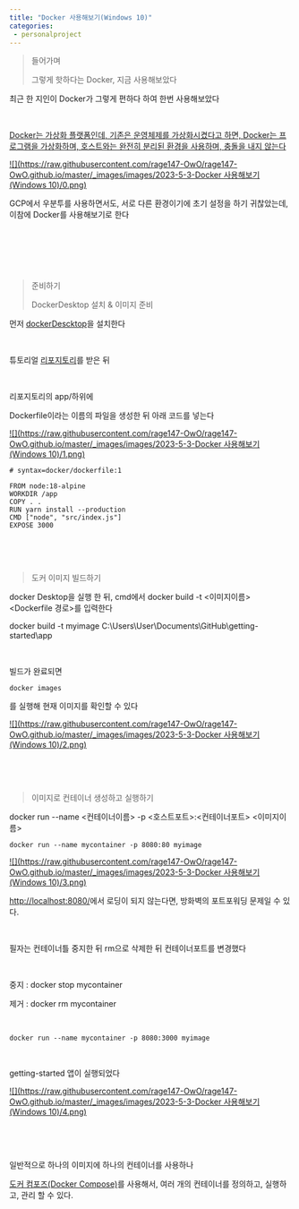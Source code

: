```yaml
---
title: "Docker 사용해보기(Windows 10)"
categories:
 - personalproject
---
```









> 
> 들어가며
> 
> 
> 그렇게 핫하다는 Docker, 지금 사용해보았다
> 
> 
> 









최근 한 지인이 Docker가 그렇게 편하다 하여 한번 사용해보았다

​

[Docker는 가상화 플랫폼인데, 기존은 운영체제를 가상화시켰다고 하면, Docker는 프로그램을 가상화하며, 호스트와는 완전히 분리된 환경을 사용하며, 충돌을 내지 않는다](https://docs.docker.com/get-started/overview/)





 



[![](https://raw.githubusercontent.com/rage147-OwO/rage147-OwO.github.io/master/_images/images/2023-5-3-Docker 사용해보기(Windows 10)/0.png)](#)








GCP에서 우분투를 사용하면서도, 서로 다른 환경이기에 초기 설정을 하기 귀찮았는데, 이참에 Docker를 사용해보기로 한다

​

​

​





 



> 
> 준비하기
> 
> 
> DockerDesktop 설치 & 이미지 준비
> 
> 
> 









먼저 [dockerDescktop](https://www.docker.com/products/docker-desktop/)을 설치한다

​

튜토리얼 [리포지토리](https://github.com/docker/getting-started)를 받은 뒤

​

리포지토리의 app/하위에

Dockerfile이라는 이름의 파일을 생성한 뒤 아래 코드를 넣는다





 



[![](https://raw.githubusercontent.com/rage147-OwO/rage147-OwO.github.io/master/_images/images/2023-5-3-Docker 사용해보기(Windows 10)/1.png)](#)









```
# syntax=docker/dockerfile:1
 
FROM node:18-alpine
WORKDIR /app
COPY . .
RUN yarn install --production
CMD ["node", "src/index.js"]
EXPOSE 3000
```





 



​

​





 



> 
> 도커 이미지 빌드하기
> 
> 
> 









docker Desktop을 실행 한 뒤, cmd에서 docker build -t <이미지이름> <Dockerfile 경로>를 입력한다

docker build -t myimage C:\Users\User\Documents\GitHub\getting-started\app

​

빌드가 완료되면





 




```
docker images
```





 



를 실행해 현재 이미지를 확인할 수 있다





 



[![](https://raw.githubusercontent.com/rage147-OwO/rage147-OwO.github.io/master/_images/images/2023-5-3-Docker 사용해보기(Windows 10)/2.png)](#)








​

​





 



> 
> 이미지로 컨테이너 생성하고 실행하기
> 
> 
> 









docker run --name <컨테이너이름> -p <호스트포트>:<컨테이너포트> <이미지이름>





 




```
docker run --name mycontainer -p 8080:80 myimage
```





 



[![](https://raw.githubusercontent.com/rage147-OwO/rage147-OwO.github.io/master/_images/images/2023-5-3-Docker 사용해보기(Windows 10)/3.png)](#)








<http://localhost:8080/>에서 로딩이 되지 않는다면, 방화벽의 포트포워딩 문제일 수 있다.

​

필자는 컨테이너틀 중지한 뒤 rm으로 삭제한 뒤 컨테이너포트를 변경했다

​

중지 : docker stop mycontainer

제거 : docker rm mycontainer

​





 




```
docker run --name mycontainer -p 8080:3000 myimage
```





 



​

getting-started 앱이 실행되었다





 



[![](https://raw.githubusercontent.com/rage147-OwO/rage147-OwO.github.io/master/_images/images/2023-5-3-Docker 사용해보기(Windows 10)/4.png)](#)








​

​

일반적으로 하나의 이미지에 하나의 컨테이너를 사용하나

[도커 컴포즈(Docker Compose)](https://docs.docker.com/get-started/08_using_compose/)를 사용해서, 여러 개의 컨테이너를 정의하고, 실행하고, 관리 할 수 있다.

​

​





 

